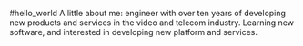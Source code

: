 #hello_world
A little about me: engineer with over ten years of developing new products and services in the video and telecom industry.
Learning new software, and interested in developing new platform and services. 
